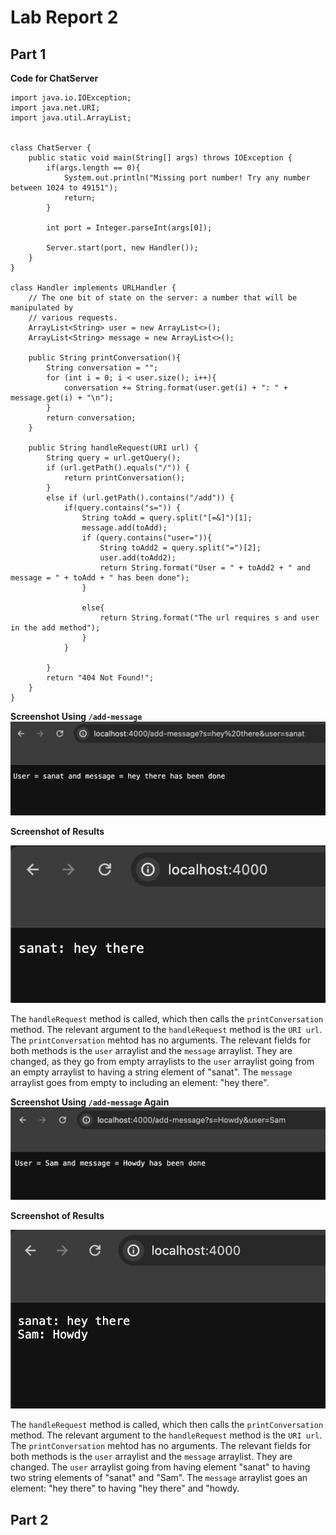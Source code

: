 # Lab Report 2

## Part 1

**Code for ChatServer**
```
import java.io.IOException;
import java.net.URI;
import java.util.ArrayList;


class ChatServer {
    public static void main(String[] args) throws IOException {
        if(args.length == 0){
            System.out.println("Missing port number! Try any number between 1024 to 49151");
            return;
        }

        int port = Integer.parseInt(args[0]);

        Server.start(port, new Handler());
    }
}

class Handler implements URLHandler {
    // The one bit of state on the server: a number that will be manipulated by
    // various requests.
    ArrayList<String> user = new ArrayList<>();
    ArrayList<String> message = new ArrayList<>();

    public String printConversation(){
        String conversation = "";
        for (int i = 0; i < user.size(); i++){
            conversation += String.format(user.get(i) + ": " + message.get(i) + "\n");
        }
        return conversation;
    }

    public String handleRequest(URI url) {
        String query = url.getQuery();
        if (url.getPath().equals("/")) {
            return printConversation();
        } 
        else if (url.getPath().contains("/add")) {
            if(query.contains("s=")) {
                String toAdd = query.split("[=&]")[1];
                message.add(toAdd);
                if (query.contains("user=")){
                    String toAdd2 = query.split("=")[2];
                    user.add(toAdd2);
                    return String.format("User = " + toAdd2 + " and message = " + toAdd + " has been done");
                }

                else{
                    return String.format("The url requires s and user in the add method");
                }
            }
                
        }
        return "404 Not Found!";
    }
}
```

**Screenshot Using `/add-message`**
![Image](Lab2test1.png)

**Screenshot of Results**

![Image](Lab2result1.png)

The `handleRequest` method is called, which then calls the `printConversation` method. The relevant argument to the `handleRequest` method is the `URI url`. The `printConversation` mehtod has no arguments. The relevant fields for both methods is the `user` arraylist and the `message` arraylist. They are changed, as they go from empty arraylists to the `user` arraylist going from an empty arraylist to having a string element of "sanat". The `message` arraylist goes from empty to including an element: "hey there". 


**Screenshot Using `/add-message` Again**
![Image](Lab2test2.png)

**Screenshot of Results**

![Image](Lab2result2.png)

The `handleRequest` method is called, which then calls the `printConversation` method. The relevant argument to the `handleRequest` method is the `URI url`. The `printConversation` mehtod has no arguments. The relevant fields for both methods is the `user` arraylist and the `message` arraylist. They are changed. The `user` arraylist going from having element "sanat" to having two string elements of "sanat" and "Sam". The `message` arraylist goes an element: "hey there" to having "hey there" and "howdy.



## Part 2

